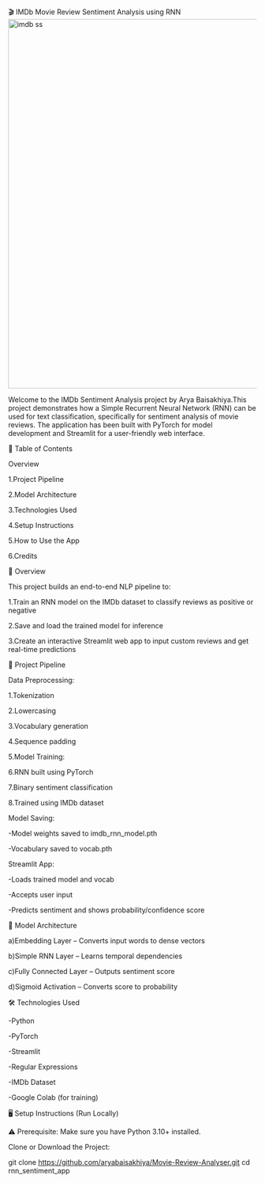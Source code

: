 🎬 IMDb Movie Review Sentiment Analysis using RNN
<img width="1503" height="747" alt="imdb ss" src="https://github.com/user-attachments/assets/56616cba-86fa-4878-85b9-600cf40d0527" />

Welcome to the IMDb Sentiment Analysis project by Arya Baisakhiya.This project demonstrates how a Simple Recurrent Neural Network (RNN) can be used for text classification, specifically for sentiment analysis of movie reviews. The application has been built with PyTorch for model development and Streamlit for a user-friendly web interface.

📌 Table of Contents

Overview

1.Project Pipeline

2.Model Architecture

3.Technologies Used

4.Setup Instructions

5.How to Use the App

6.Credits

🎯 Overview

This project builds an end-to-end NLP pipeline to:

1.Train an RNN model on the IMDb dataset to classify reviews as positive or negative

2.Save and load the trained model for inference

3.Create an interactive Streamlit web app to input custom reviews and get real-time predictions

🔄 Project Pipeline

Data Preprocessing:

1.Tokenization

2.Lowercasing

3.Vocabulary generation

4.Sequence padding

5.Model Training:

6.RNN built using PyTorch

7.Binary sentiment classification

8.Trained using IMDb dataset

Model Saving:

-Model weights saved to imdb_rnn_model.pth

-Vocabulary saved to vocab.pth

Streamlit App:

-Loads trained model and vocab

-Accepts user input

-Predicts sentiment and shows probability/confidence score

🧠 Model Architecture

a)Embedding Layer – Converts input words to dense vectors

b)Simple RNN Layer – Learns temporal dependencies

c)Fully Connected Layer – Outputs sentiment score

d)Sigmoid Activation – Converts score to probability

🛠️ Technologies Used

-Python

-PyTorch

-Streamlit

-Regular Expressions

-IMDb Dataset

-Google Colab (for training)

🖥️ Setup Instructions (Run Locally)

⚠️ Prerequisite: Make sure you have Python 3.10+ installed.

Clone or Download the Project:

git clone https://github.com/aryabaisakhiya/Movie-Review-Analyser.git
cd rnn_sentiment_app
   
